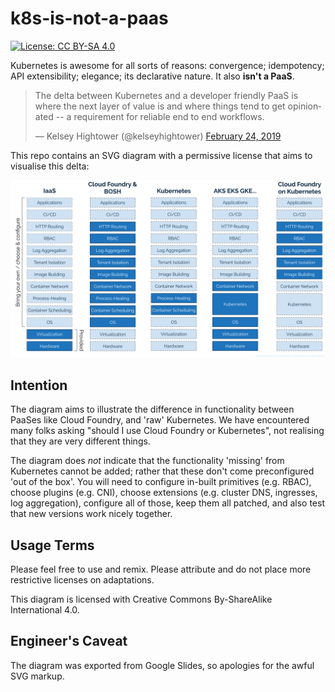 # k8s-is-not-a-paas

[![License: CC BY-SA 4.0](https://licensebuttons.net/l/by-sa/4.0/80x15.png)](https://creativecommons.org/licenses/by-sa/4.0/)

Kubernetes is awesome for all sorts of reasons: convergence; idempotency; API extensibility; elegance; its declarative nature. It also **isn't a PaaS**.

<blockquote class="twitter-tweet"><p lang="en" dir="ltr">The delta between Kubernetes and a developer friendly PaaS is where the next layer of value is and where things tend to get opinionated -- a requirement for reliable end to end workflows.</p>&mdash; Kelsey Hightower (@kelseyhightower) <a href="https://twitter.com/kelseyhightower/status/1099731286950727680?ref_src=twsrc%5Etfw">February 24, 2019</a></blockquote>

This repo contains an SVG diagram with a permissive license that aims to visualise this delta:

![Comparison of IaaS, PaaS and KaaS](/iaas-kubes-paas.svg?raw=true&sanitize=true)

## Intention

The diagram aims to illustrate the difference in functionality between PaaSes like Cloud Foundry, and 'raw' Kubernetes. We have encountered many folks asking "should I use Cloud Foundry or Kubernetes", not realising that they are very different things.

The diagram does _not_ indicate that the functionality 'missing' from Kubernetes cannot be added; rather that these don't come preconfigured 'out of the box'. You will need to configure in-built primitives (e.g. RBAC), choose plugins (e.g. CNI), choose extensions (e.g. cluster DNS, ingresses, log aggregation), configure all of those, keep them all patched, and also test that new versions work nicely together.

## Usage Terms

Please feel free to use and remix. Please attribute and do not place more restrictive licenses on adaptations.

This diagram is licensed with Creative Commons By-ShareAlike International 4.0.

## Engineer's Caveat

The diagram was exported from Google Slides, so apologies for the awful SVG markup.
